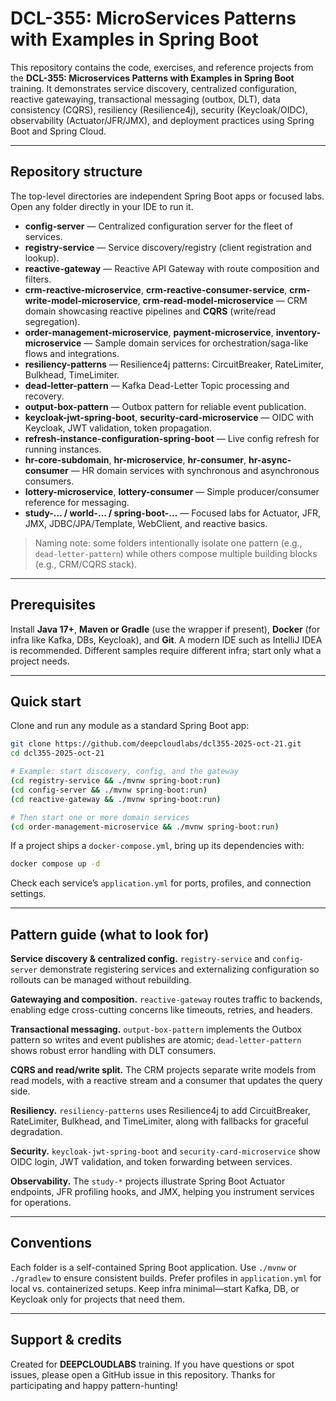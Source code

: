 # DCL-355: MicroServices Patterns with Examples in Spring Boot

This repository contains the code, exercises, and reference projects from the **DCL-355: Microservices Patterns with Examples in Spring Boot** training. It demonstrates service discovery, centralized configuration, reactive gatewaying, transactional messaging (outbox, DLT), data consistency (CQRS), resiliency (Resilience4j), security (Keycloak/OIDC), observability (Actuator/JFR/JMX), and deployment practices using Spring Boot and Spring Cloud. 

---

## Repository structure

The top-level directories are independent Spring Boot apps or focused labs. Open any folder directly in your IDE to run it.

- **config-server** — Centralized configuration server for the fleet of services.  
- **registry-service** — Service discovery/registry (client registration and lookup).  
- **reactive-gateway** — Reactive API Gateway with route composition and filters.  
- **crm-reactive-microservice**, **crm-reactive-consumer-service**, **crm-write-model-microservice**, **crm-read-model-microservice** — CRM domain showcasing reactive pipelines and **CQRS** (write/read segregation).  
- **order-management-microservice**, **payment-microservice**, **inventory-microservice** — Sample domain services for orchestration/saga-like flows and integrations.  
- **resiliency-patterns** — Resilience4j patterns: CircuitBreaker, RateLimiter, Bulkhead, TimeLimiter.  
- **dead-letter-pattern** — Kafka Dead-Letter Topic processing and recovery.  
- **output-box-pattern** — Outbox pattern for reliable event publication.  
- **keycloak-jwt-spring-boot**, **security-card-microservice** — OIDC with Keycloak, JWT validation, token propagation.  
- **refresh-instance-configuration-spring-boot** — Live config refresh for running instances.  
- **hr-core-subdomain**, **hr-microservice**, **hr-consumer**, **hr-async-consumer** — HR domain services with synchronous and asynchronous consumers.  
- **lottery-microservice**, **lottery-consumer** — Simple producer/consumer reference for messaging.  
- **study-… / world-… / spring-boot-…** — Focused labs for Actuator, JFR, JMX, JDBC/JPA/Template, WebClient, and reactive basics.  

> Naming note: some folders intentionally isolate one pattern (e.g., `dead-letter-pattern`) while others compose multiple building blocks (e.g., CRM/CQRS stack).

---

## Prerequisites

Install **Java 17+**, **Maven or Gradle** (use the wrapper if present), **Docker** (for infra like Kafka, DBs, Keycloak), and **Git**. A modern IDE such as IntelliJ IDEA is recommended. Different samples require different infra; start only what a project needs.

---

## Quick start

Clone and run any module as a standard Spring Boot app:

```bash
git clone https://github.com/deepcloudlabs/dcl355-2025-oct-21.git
cd dcl355-2025-oct-21

# Example: start discovery, config, and the gateway
(cd registry-service && ./mvnw spring-boot:run)
(cd config-server && ./mvnw spring-boot:run)
(cd reactive-gateway && ./mvnw spring-boot:run)

# Then start one or more domain services
(cd order-management-microservice && ./mvnw spring-boot:run)
```
If a project ships a `docker-compose.yml`, bring up its dependencies with:
```bash
docker compose up -d
```
Check each service’s `application.yml` for ports, profiles, and connection settings.

---

## Pattern guide (what to look for)

**Service discovery & centralized config.** `registry-service` and `config-server` demonstrate registering services and externalizing configuration so rollouts can be managed without rebuilding.

**Gatewaying and composition.** `reactive-gateway` routes traffic to backends, enabling edge cross-cutting concerns like timeouts, retries, and headers.

**Transactional messaging.** `output-box-pattern` implements the Outbox pattern so writes and event publishes are atomic; `dead-letter-pattern` shows robust error handling with DLT consumers.

**CQRS and read/write split.** The CRM projects separate write models from read models, with a reactive stream and a consumer that updates the query side.

**Resiliency.** `resiliency-patterns` uses Resilience4j to add CircuitBreaker, RateLimiter, Bulkhead, and TimeLimiter, along with fallbacks for graceful degradation.

**Security.** `keycloak-jwt-spring-boot` and `security-card-microservice` show OIDC login, JWT validation, and token forwarding between services.

**Observability.** The `study-*` projects illustrate Spring Boot Actuator endpoints, JFR profiling hooks, and JMX, helping you instrument services for operations.

---

## Conventions

Each folder is a self-contained Spring Boot application. Use `./mvnw` or `./gradlew` to ensure consistent builds. Prefer profiles in `application.yml` for local vs. containerized setups. Keep infra minimal—start Kafka, DB, or Keycloak only for projects that need them.

---

## Support & credits

Created for **DEEPCLOUDLABS** training. If you have questions or spot issues, please open a GitHub issue in this repository. Thanks for participating and happy pattern-hunting!
